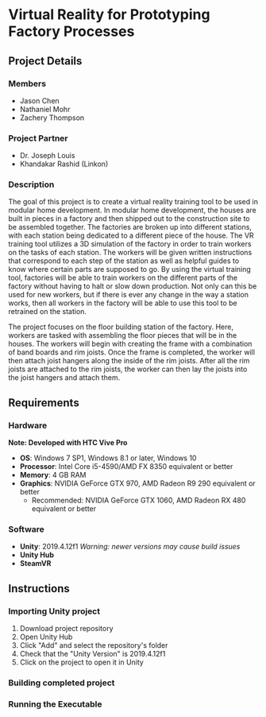 # Virtual Reality for Prototyping Factory Processes

## Project Details
### Members
- Jason Chen
- Nathaniel Mohr
- Zachery Thompson

### Project Partner 
- Dr. Joseph Louis
- Khandakar Rashid (Linkon)

### Description
The goal of this project is to create a virtual reality training tool to be used in modular home development. In modular home development, the houses are built in pieces in a factory and then shipped out to the construction site to be assembled together. The factories are broken up into different stations, with each station being dedicated to a different piece of the house. The VR training tool utilizes a 3D simulation of the factory in order to train workers on the tasks of each station. The workers will be given written instructions that correspond to each step of the station as well as helpful guides to know where certain parts are supposed to go. By using the virtual training tool, factories will be able to train workers on the different parts of the factory without having to halt or slow down production. Not only can this be used for new workers, but if there is ever any change in the way a station works, then all workers in the factory will be able to use this tool to be retrained on the station.
    
The project focuses on the floor building station of the factory. Here, workers are tasked with assembling the floor pieces that will be in the houses. The workers will begin with creating the frame with a combination of band boards and rim joists. Once the frame is completed, the worker will then attach joist hangers along the inside of the rim joists. After all the rim joists are attached to the rim joists, the worker can then lay the joists into the joist hangers and attach them.

## Requirements
### Hardware
**Note: Developed with HTC Vive Pro**
- **OS**: Windows 7 SP1, Windows 8.1 or later, Windows 10
- **Processor**: Intel Core i5-4590/AMD FX 8350 equivalent or better
- **Memory**: 4 GB RAM
- **Graphics**: NVIDIA GeForce GTX 970, AMD Radeon R9 290 equivalent or better
  -  Recommended: NVIDIA GeForce GTX 1060, AMD Radeon RX 480 equivalent or better
### Software
- **Unity**: 2019.4.12f1    _Warning: newer versions may cause build issues_
- **Unity Hub**
- **SteamVR**

## Instructions
### Importing Unity project
1. Download project repository
2. Open Unity Hub
3. Click "Add" and select the repository's folder
4. Check that the "Unity Version" is 2019.4.12f1
5. Click on the project to open it in Unity
### Building completed project
### Running the Executable
